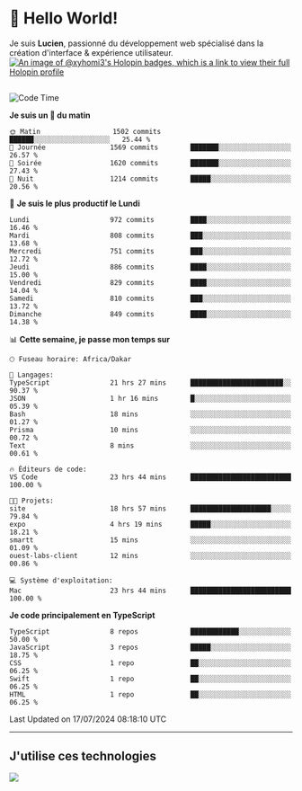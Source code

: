 # 👋 Hello World!

Je suis **Lucien**, passionné du développement web spécialisé dans la création d'interface & expérience utilisateur.
[![An image of @xyhomi3's Holopin badges, which is a link to view their full Holopin profile](https://holopin.me/xyhomi3)](https://holopin.io/@xyhomi3)

##

<!--START_SECTION:waka-->
![Code Time](http://img.shields.io/badge/Code%20Time-1%2C527%20hrs%2044%20mins-blue)

**Je suis un 🐤 du matin** 

```text
🌞 Matin                  1502 commits        ██████░░░░░░░░░░░░░░░░░░░   25.44 % 
🌆 Journée                1569 commits        ███████░░░░░░░░░░░░░░░░░░   26.57 % 
🌃 Soirée                 1620 commits        ███████░░░░░░░░░░░░░░░░░░   27.43 % 
🌙 Nuit                   1214 commits        █████░░░░░░░░░░░░░░░░░░░░   20.56 % 
```
📅 **Je suis le plus productif le Lundi** 

```text
Lundi                    972 commits         ████░░░░░░░░░░░░░░░░░░░░░   16.46 % 
Mardi                    808 commits         ███░░░░░░░░░░░░░░░░░░░░░░   13.68 % 
Mercredi                 751 commits         ███░░░░░░░░░░░░░░░░░░░░░░   12.72 % 
Jeudi                    886 commits         ████░░░░░░░░░░░░░░░░░░░░░   15.00 % 
Vendredi                 829 commits         ████░░░░░░░░░░░░░░░░░░░░░   14.04 % 
Samedi                   810 commits         ███░░░░░░░░░░░░░░░░░░░░░░   13.72 % 
Dimanche                 849 commits         ████░░░░░░░░░░░░░░░░░░░░░   14.38 % 
```


📊 **Cette semaine, je passe mon temps sur** 

```text
🕑︎ Fuseau horaire: Africa/Dakar

💬 Langages: 
TypeScript               21 hrs 27 mins      ███████████████████████░░   90.37 % 
JSON                     1 hr 16 mins        █░░░░░░░░░░░░░░░░░░░░░░░░   05.39 % 
Bash                     18 mins             ░░░░░░░░░░░░░░░░░░░░░░░░░   01.27 % 
Prisma                   10 mins             ░░░░░░░░░░░░░░░░░░░░░░░░░   00.72 % 
Text                     8 mins              ░░░░░░░░░░░░░░░░░░░░░░░░░   00.61 % 

🔥 Éditeurs de code: 
VS Code                  23 hrs 44 mins      █████████████████████████   100.00 % 

🐱‍💻 Projets: 
site                     18 hrs 57 mins      ████████████████████░░░░░   79.84 % 
expo                     4 hrs 19 mins       █████░░░░░░░░░░░░░░░░░░░░   18.21 % 
smartt                   15 mins             ░░░░░░░░░░░░░░░░░░░░░░░░░   01.09 % 
ouest-labs-client        12 mins             ░░░░░░░░░░░░░░░░░░░░░░░░░   00.86 % 

💻 Système d'exploitation: 
Mac                      23 hrs 44 mins      █████████████████████████   100.00 % 
```

**Je code principalement en TypeScript** 

```text
TypeScript               8 repos             ████████████░░░░░░░░░░░░░   50.00 % 
JavaScript               3 repos             █████░░░░░░░░░░░░░░░░░░░░   18.75 % 
CSS                      1 repo              ██░░░░░░░░░░░░░░░░░░░░░░░   06.25 % 
Swift                    1 repo              ██░░░░░░░░░░░░░░░░░░░░░░░   06.25 % 
HTML                     1 repo              ██░░░░░░░░░░░░░░░░░░░░░░░   06.25 % 
```




 Last Updated on 17/07/2024 08:18:10 UTC
<!--END_SECTION:waka-->
---

## J'utilise ces technologies

<p align="left">
  <a href="https://skillicons.dev">
    <img src="https://skillicons.dev/icons?i=ts,js,md,scss,tailwind,react,docker,express,astro,vite,nextjs,vercel,figma,ableton" />
  </a>
</p>

